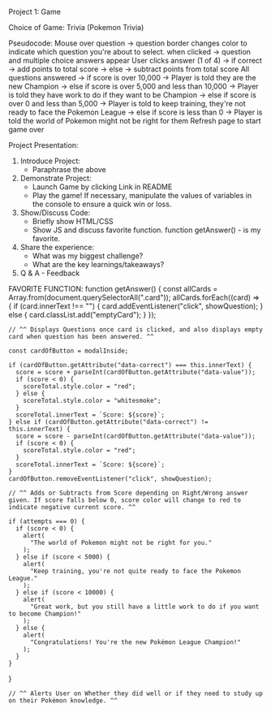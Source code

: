 Project 1: Game

Choice of Game: Trivia (Pokemon Trivia)

Pseudocode:
Mouse over question 
    -> question border changes color to indicate which question you're about to select.
when clicked
    -> question and multiple choice answers appear
User clicks answer (1 of 4)
    -> if correct
        -> add points to total score
    -> else
        -> subtract points from total score
All questions answered
    -> if score is over 10,000
        -> Player is told they are the new Champion
    -> else if score is over 5,000 and less than 10,000
        -> Player is told they have work to do if they want to be Champion
    -> else if score is over 0 and less than 5,000
        -> Player is told to keep training, they're not ready to face the Pokemon League
    -> else if score is less than 0
        -> Player is told the world of Pokemon might not be right for them
Refresh page to start game over


Project Presentation:
1. Introduce Project:
    - Paraphrase the above
2. Demonstrate Project:
    - Launch Game by clicking Link in README
    - Play the game! If necessary, manipulate the values of variables in the console to ensure a quick win or loss.
3. Show/Discuss Code:
    - Briefly show HTML/CSS
    - Show JS and discuss favorite function.
        function getAnswer() - is my favorite. 
4. Share the experience:
    - What was my biggest challenge?
    - What are the key learnings/takeaways?
5. Q & A - Feedback


FAVORITE FUNCTION: 
function getAnswer() {
    const allCards = Array.from(document.querySelectorAll(".card"));
    allCards.forEach((card) => {
      if (card.innerText !== "") {
        card.addEventListener("click", showQuestion);
      } else {
        card.classList.add("emptyCard");
      }
    });

    // ^^ Displays Questions once card is clicked, and also displays empty card when question has been answered. ^^
  
    const cardOfButton = modalInside;

    if (cardOfButton.getAttribute("data-correct") === this.innerText) {
      score = score + parseInt(cardOfButton.getAttribute("data-value"));
      if (score < 0) {
        scoreTotal.style.color = "red";
      } else {
        scoreTotal.style.color = "whitesmoke";
      }
      scoreTotal.innerText = `Score: ${score}`;
    } else if (cardOfButton.getAttribute("data-correct") != this.innerText) {
      score = score - parseInt(cardOfButton.getAttribute("data-value"));
      if (score < 0) {
        scoreTotal.style.color = "red";
      }
      scoreTotal.innerText = `Score: ${score}`;
    }
    cardOfButton.removeEventListener("click", showQuestion);

    // ^^ Adds or Subtracts from Score depending on Right/Wrong answer given. If score falls below 0, score color will change to red to indicate negative current score. ^^
  
    if (attempts === 0) {
      if (score < 0) {
        alert(
          "The world of Pokemon might not be right for you."
        );
      } else if (score < 5000) {
        alert(
          "Keep training, you're not quite ready to face the Pokemon League."
        );
      } else if (score < 10000) {
        alert(
          "Great work, but you still have a little work to do if you want to become Champion!"
        );
      } else {
        alert(
          "Congratulations! You're the new Pokémon League Champion!"
        );
      }
    }
  }

    // ^^ Alerts User on Whether they did well or if they need to study up on their Pokémon knowledge. ^^